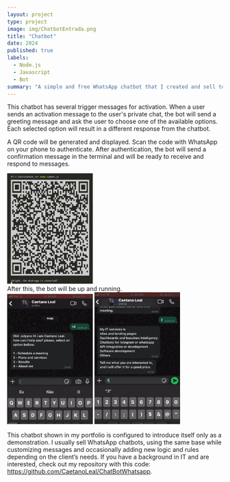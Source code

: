 ```yaml
---
layout: project
type: project
image: img/ChatbotEntrada.png
title: "Chatbot"
date: 2024
published: true
labels:
  - Node.js
  - Javascript
  - Bot
summary: "A simple and free WhatsApp chatbot that I created and sell to various businesses."
---
```

This chatbot has several trigger messages for activation. When a user sends an activation message to the user's private chat, the bot will send a greeting message and ask the user to choose one of the available options. Each selected option will result in a different response from the chatbot.

A QR code will be generated and displayed. Scan the code with WhatsApp on your phone to authenticate. After authentication, the bot will send a confirmation message in the terminal and will be ready to receive and respond to messages.

<div class="text-center p-4">
  <img width="200px" src="../img/ChatbotQrCode.png" class="img-thumbnail" ></div>
  After this, the bot will be up and running.
  <div class="text-center p-4">
    <img width="200px" src="../img/ChatbotEntrada.png" class="img-thumbnail" >
    <img width="200px" src="../img/Chatbot2.png" class="img-thumbnail" >
  </div>


This chatbot shown in my portfolio is configured to introduce itself only as a demonstration. I usually sell WhatsApp chatbots, using the same base while customizing messages and occasionally adding new logic and rules depending on the client’s needs. If you have a background in IT and are interested, check out my repository with this code: https://github.com/CaetanoLeal/ChatBotWhatsapp.
